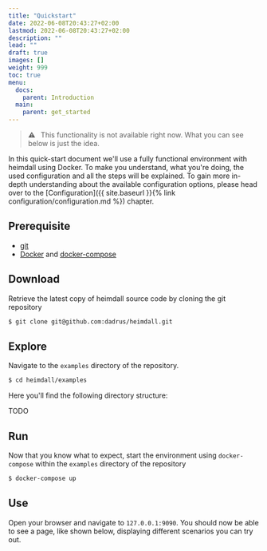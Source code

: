 ```yaml
---
title: "Quickstart"
date: 2022-06-08T20:43:27+02:00
lastmod: 2022-06-08T20:43:27+02:00
description: ""
lead: ""
draft: true
images: []
weight: 999
toc: true
menu:
  docs:
    parent: Introduction
  main:
    parent: get_started
---
```


> :warning:&ensp; This functionality is not available right now. What you can see below is just the idea.


In this quick-start document we'll use a fully functional environment with heimdall using Docker. To make you understand, what you're doing, the used configuration and all the steps will be explained. To gain more in-depth understanding about the available configuration options, please head over to the [Configuration]({{ site.baseurl }}{% link configuration/configuration.md %}) chapter.

## Prerequisite

* [git](https://git-scm.com/)
* [Docker](https://docs.docker.com/install/) and [docker-compose](https://docs.docker.com/compose/install/)

## Download
Retrieve the latest copy of heimdall source code by cloning the git repository

```bash
$ git clone git@github.com:dadrus/heimdall.git
```

## Explore

Navigate to the `examples` directory of the repository.

```bash
$ cd heimdall/examples
```

Here you'll find the following directory structure:

TODO

## Run

Now that you know what to expect, start the environment using `docker-compose` within the `examples` directory of the repository

```bash
$ docker-compose up
```

## Use

Open your browser and navigate to `127.0.0.1:9090`. You should now be able to see a page, like shown below, displaying different scenarios you can try out.



